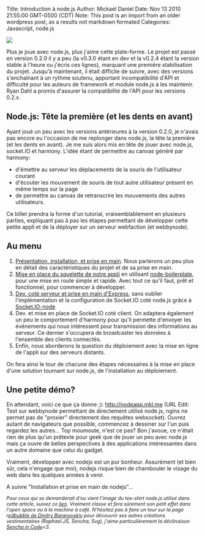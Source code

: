 Title: Introduction à node.js
Author: Mickael Daniel
Date: Nov 13 2010 21:55:00 GMT-0500 (CDT)
Note: This post is an import from an older wordpress post, as a results not markdown formated
Categories: Javascript, node.js

<img class="mk-blog-img" src="http://blog.mklog.fr/wp-content/uploads/2010/11/nodejs-attitude.jpg"></img>

Plus je joue avec node.js, plus j'aime cette plate-forme. Le projet est passé en version 0.2.0 il y a peu (la v0.3.0 étant en dev et la v0.2.4 étant la version stable à l'heure ou j'écris ces lignes), marquant une première stabilisation du projet. Jusqu'à maintenant, il était difficile de suivre, avec des versions s'enchaînant à un rythme soutenu, apportant incompatibilité d'API et difficulté pour les auteurs de framework et module node.js à les maintenir. Ryan Dahl a promis d'assurer la compatibilité de l'API pour les versions 0.2.x. 


<div class="clear"></div>
<h2>Node.js: Tête la première (et les dents en avant)</h2>
Ayant joué un peu avec les versions antérieures à la version 0.2.0, je n'avais pas encore eu l'occasion de me replonger dans node.js, la tête la première (et les dents en avant). Je me suis alors mis en tête de jouer avec node.js, socket.IO et harmony. L'idée étant de permettre au canvas généré par harmony:
<ul>
	<li>d'émettre au serveur les déplacements de la souris de l'utilisateur courant</li>
	<li>d'écouter les mouvement de souris de tout autre utilisateur présent en même temps sur la page</li>
  	<li>de permettre au canvas de retranscrire les mouvements des autres utilisateurs.</li>
</ul>

Ce billet prendra la forme d'un tutorial, vraisemblablement en plusieurs parties, expliquant pas à pas les étapes permettant de développer cette petite appli et de la déployer sur un serveur webfaction (et webbynode).

<!--more-->

<h2>Au menu</h2> 
<ol>
	<li><a href="http://blog.mklog.fr/2010/11/16/node-js-presentation-installation-et-prise-en-main/">Présentation, installation, et prise en main</a>. Nous parlerons un peu plus en détail des caractéristiques du projet et de sa prise en main.</li>
	<li><a href="http://blog.mklog.fr/2010/11/node-boilerplate/">Mise en place du squelette de notre appli</a> en utilisant <a href="https://github.com/robrighter/node-boilerplate">node-boilerplate</a>, pour une mise en route simple et rapide. Avec tout ce qu'il faut, prêt et fonctionnel, pour commencer à développer.</li>
	<li><a href="http://blog.mklog.fr/2010/12/express-js/">Dev. coté serveur et prise en main d'Express</a>, sans oublier l'implémentation et la configuration de Socket.IO coté node.js grâce à <a href="https://github.com/LearnBoost/Socket.IO-node">Socket.IO-node</a></li>
	<li>Dev. et mise en place de Socket.IO coté client. On adaptera également un peu le comportement d'harmony pour qu'il permette d'envoyer les événements qui nous intéressent pour transmission des informations au serveur. Ce dernier s'occupera de broadcaster les données à l'ensemble des clients connectés.</li>
	<li>Enfin, nous aborderons la question du déploiement avec la mise en ligne de l'appli sur des serveurs distants.</li>
</ol>

On fera ainsi le tour de chacune des étapes nécessaires à la mise en place d'une solution tournant sur node.js, de l'installation au déploiement.

<h2>Une petite démo?</h2>
En attendant, voici ce que ça donne <span rt-90>;)</span>: <a href="http://nodeapp.mkl.me">http://nodeapp.mkl.me</a> (URL Edit: Test sur webbynode permettant de directement utilisé node.js, nginx ne permet pas de "proxier" directement des requêtes websocket). Ouvrez autant de navigateurs que possible, commencez à dessiner sur l'un puis regardez les autres... Top moumoute, n'est ce pas? Bon j'avoue, ce n'était rien de plus qu'un prétexte pour geek que de jouer un peu avec node.js mais ça ouvre de belles perspectives à des applications intéressantes dans un autre domaine que celui du gadget.

Vraiment, développer avec nodejs est un pur bonheur. Assurément (et bien sûr, cela n'engage que moi), nodejs risque bien de chambouler le visage du web dans les quelques années à venir.

A suivre "Installation et prise en main de nodejs"...

<em style="font-size: 0.9em;">Pour ceux qui se demanderait d'ou vient l'image du tee-shirt node.js utilisé dans cette article, suivez ce <a href="http://www.redbubble.com/people/dmitrybaranovsk/t-shirts/5821133-1-node-js">lien</a>. Vraiment classe et fera sûrement son petit effet dans l'open space ou à la machine à café. N'hésitez pas à faire un tour sur la page r<a href="http://www.redbubble.com/people/dmitrybaranovsk">edbubble de Dmitry Baranovskiy</a> pour découvrir ses autres créations vestimentaires (Raphael.JS, Sencha, Svg), j'aime particulièrement la déclinaison <a href="http://www.redbubble.com/people/dmitrybaranovsk/t-shirts/5430474-1-sencha-in-code">Sencha in Code</a><span ><3</span>.</em>